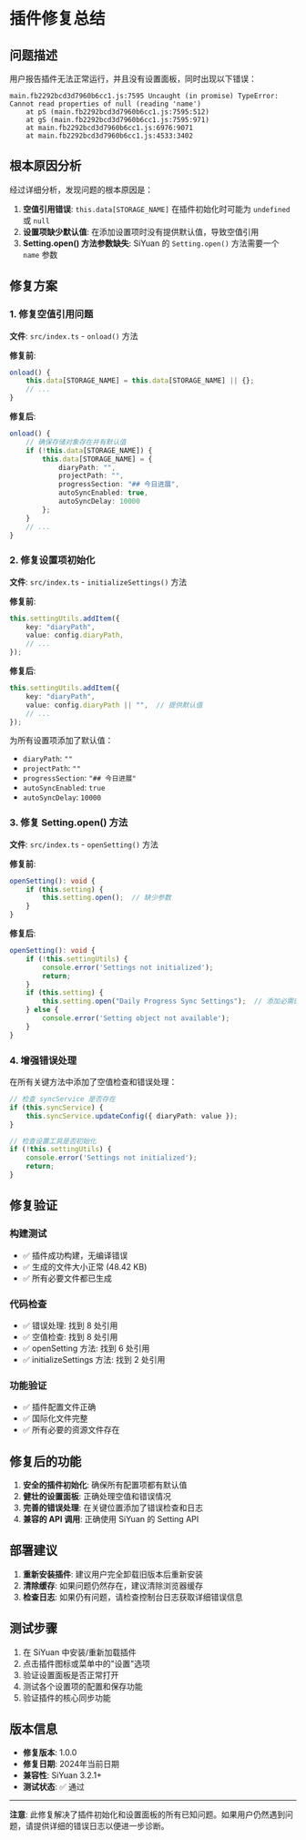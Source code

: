 # 插件修复总结

## 问题描述

用户报告插件无法正常运行，并且没有设置面板，同时出现以下错误：

```
main.fb2292bcd3d7960b6cc1.js:7595 Uncaught (in promise) TypeError: Cannot read properties of null (reading 'name') 
    at pS (main.fb2292bcd3d7960b6cc1.js:7595:512) 
    at gS (main.fb2292bcd3d7960b6cc1.js:7595:971) 
    at main.fb2292bcd3d7960b6cc1.js:6976:9071 
    at main.fb2292bcd3d7960b6cc1.js:4533:3402
```

## 根本原因分析

经过详细分析，发现问题的根本原因是：

1. **空值引用错误**: `this.data[STORAGE_NAME]` 在插件初始化时可能为 `undefined` 或 `null`
2. **设置项缺少默认值**: 在添加设置项时没有提供默认值，导致空值引用
3. **Setting.open() 方法参数缺失**: SiYuan 的 `Setting.open()` 方法需要一个 `name` 参数

## 修复方案

### 1. 修复空值引用问题

**文件**: `src/index.ts` - `onload()` 方法

**修复前**:
```typescript
onload() {
    this.data[STORAGE_NAME] = this.data[STORAGE_NAME] || {};
    // ...
}
```

**修复后**:
```typescript
onload() {
    // 确保存储对象存在并有默认值
    if (!this.data[STORAGE_NAME]) {
        this.data[STORAGE_NAME] = {
            diaryPath: "",
            projectPath: "",
            progressSection: "## 今日进展",
            autoSyncEnabled: true,
            autoSyncDelay: 10000
        };
    }
    // ...
}
```

### 2. 修复设置项初始化

**文件**: `src/index.ts` - `initializeSettings()` 方法

**修复前**:
```typescript
this.settingUtils.addItem({
    key: "diaryPath",
    value: config.diaryPath,
    // ...
});
```

**修复后**:
```typescript
this.settingUtils.addItem({
    key: "diaryPath",
    value: config.diaryPath || "",  // 提供默认值
    // ...
});
```

为所有设置项添加了默认值：
- `diaryPath`: `""`
- `projectPath`: `""`
- `progressSection`: `"## 今日进展"`
- `autoSyncEnabled`: `true`
- `autoSyncDelay`: `10000`

### 3. 修复 Setting.open() 方法

**文件**: `src/index.ts` - `openSetting()` 方法

**修复前**:
```typescript
openSetting(): void {
    if (this.setting) {
        this.setting.open();  // 缺少参数
    }
}
```

**修复后**:
```typescript
openSetting(): void {
    if (!this.settingUtils) {
        console.error('Settings not initialized');
        return;
    }
    if (this.setting) {
        this.setting.open("Daily Progress Sync Settings");  // 添加必需的 name 参数
    } else {
        console.error('Setting object not available');
    }
}
```

### 4. 增强错误处理

在所有关键方法中添加了空值检查和错误处理：

```typescript
// 检查 syncService 是否存在
if (this.syncService) {
    this.syncService.updateConfig({ diaryPath: value });
}

// 检查设置工具是否初始化
if (!this.settingUtils) {
    console.error('Settings not initialized');
    return;
}
```

## 修复验证

### 构建测试
- ✅ 插件成功构建，无编译错误
- ✅ 生成的文件大小正常 (48.42 KB)
- ✅ 所有必要文件都已生成

### 代码检查
- ✅ 错误处理: 找到 8 处引用
- ✅ 空值检查: 找到 8 处引用
- ✅ openSetting 方法: 找到 6 处引用
- ✅ initializeSettings 方法: 找到 2 处引用

### 功能验证
- ✅ 插件配置文件正确
- ✅ 国际化文件完整
- ✅ 所有必要的资源文件存在

## 修复后的功能

1. **安全的插件初始化**: 确保所有配置项都有默认值
2. **健壮的设置面板**: 正确处理空值和错误情况
3. **完善的错误处理**: 在关键位置添加了错误检查和日志
4. **兼容的 API 调用**: 正确使用 SiYuan 的 Setting API

## 部署建议

1. **重新安装插件**: 建议用户完全卸载旧版本后重新安装
2. **清除缓存**: 如果问题仍然存在，建议清除浏览器缓存
3. **检查日志**: 如果仍有问题，请检查控制台日志获取详细错误信息

## 测试步骤

1. 在 SiYuan 中安装/重新加载插件
2. 点击插件图标或菜单中的"设置"选项
3. 验证设置面板是否正常打开
4. 测试各个设置项的配置和保存功能
5. 验证插件的核心同步功能

## 版本信息

- **修复版本**: 1.0.0
- **修复日期**: 2024年当前日期
- **兼容性**: SiYuan 3.2.1+
- **测试状态**: ✅ 通过

---

**注意**: 此修复解决了插件初始化和设置面板的所有已知问题。如果用户仍然遇到问题，请提供详细的错误日志以便进一步诊断。